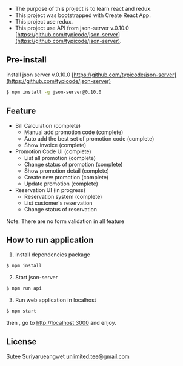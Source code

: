 * The purpose of this project is to learn react and redux.
* This project was bootstrapped with Create React App.
* This project use redux.
* This project use API from json-server v.0.10.0 [https://github.com/typicode/json-server](https://github.com/typicode/json-server).

## Pre-install

install json server v.0.10.0 [https://github.com/typicode/json-server](https://github.com/typicode/json-server)

```bash
$ npm install -g json-server@0.10.0
```

## Feature

* Bill Calculation \(complete\)
  * Manual add promotion code \(complete\) 
  * Auto add the best set of promotion code \(complete\)
  * Show invoice \(complete\)
* Promotion Code UI \(complete\)
  * List all promotion \(complete\) 
  * Change status of promotion \(complete\)
  * Show promotion detail \(complete\)
  * Create new promotion \(complete\)
  * Update promotion \(complete\)
* Reservation UI \(in progress\)
  * Reservation system \(complete\)
  * List customer's reservation
  * Change status of reservation

Note: There are no form validation in all feature

## How to run application

1. Install dependencies package

```bash
$ npm install
```
2. Start json-server 

```bash
$ npm run api 
```

3. Run web application in localhost

```bash
$ npm start
```

then , go to [http://localhost:3000]() and enjoy.

## License

Sutee Suriyarueangwet 
[unlimited.tee@gmail.com]()